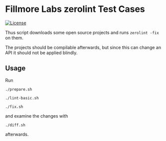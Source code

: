 # Fillmore Labs zerolint Test Cases

[![License](https://img.shields.io/github/license/fillmore-labs/zerolint)](https://www.apache.org/licenses/LICENSE-2.0)

Thus script downloads some open source projects and runs `zerolint -fix` on them.

The projects should be compilable afterwards, but since this can change an API
it should not be applied blindly.

## Usage

Run

```console
./prepare.sh
```

```console
./lint-basic.sh
```

```console
./fix.sh
```

and examine the changes with

```console
./diff.sh
```

afterwards.
